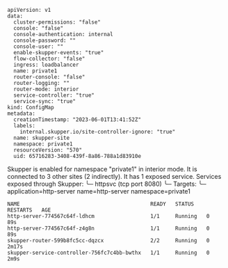 ~~~
apiVersion: v1
data:
  cluster-permissions: "false"
  console: "false"
  console-authentication: internal
  console-password: ""
  console-user: ""
  enable-skupper-events: "true"
  flow-collector: "false"
  ingress: loadbalancer
  name: private1
  router-console: "false"
  router-logging: ""
  router-mode: interior
  service-controller: "true"
  service-sync: "true"
kind: ConfigMap
metadata:
  creationTimestamp: "2023-06-01T13:41:52Z"
  labels:
    internal.skupper.io/site-controller-ignore: "true"
  name: skupper-site
  namespace: private1
  resourceVersion: "570"
  uid: 65716283-3408-439f-8a86-788a1d83910e
~~~
Skupper is enabled for namespace "private1" in interior mode. It is connected to 3 other sites (2 indirectly). It has 1 exposed service.
Services exposed through Skupper:
╰─ httpsvc (tcp port 8080)
   ╰─ Targets:
      ╰─ application=http-server name=http-server namespace=private1
~~~
NAME                                          READY   STATUS    RESTARTS   AGE
http-server-774567c64f-ldhcm                  1/1     Running   0          89s
http-server-774567c64f-z4g8n                  1/1     Running   0          89s
skupper-router-599b8fc5cc-dqzcx               2/2     Running   0          2m17s
skupper-service-controller-756fc7c4bb-bwthx   1/1     Running   0          2m9s
~~~
